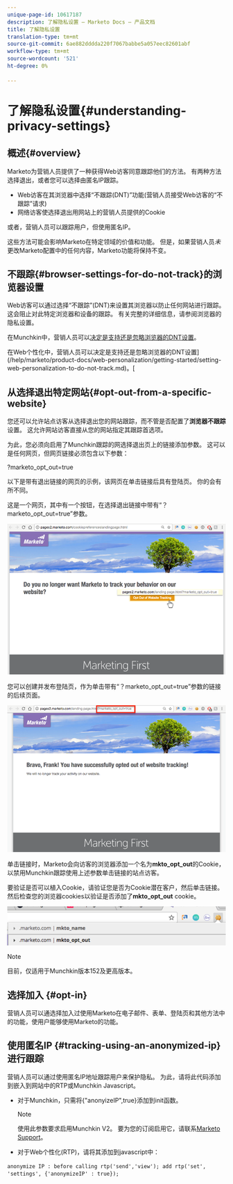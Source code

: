 ```yaml
---
unique-page-id: 10617187
description: 了解隐私设置 — Marketo Docs — 产品文档
title: 了解隐私设置
translation-type: tm+mt
source-git-commit: 6ae882dddda220f7067babbe5a057eec82601abf
workflow-type: tm+mt
source-wordcount: '521'
ht-degree: 0%

---
```



# 了解隐私设置{#understanding-privacy-settings}

## 概述{#overview}

Marketo为营销人员提供了一种获得Web访客同意跟踪他们的方法。 有两种方法选择退出，或者您可以选择由匿名IP跟踪。

* Web访客在其浏览器中选择“不跟踪(DNT)”功能(营销人员接受Web访客的“不跟踪”请求)
* 网络访客使选择退出用网站上的营销人员提供的Cookie

或者，营销人员可以跟踪用户，但使用匿名IP。

这些方法可能会影响Marketo在特定领域的价值和功能。 但是，如果营销人员&#x200B;*未*&#x200B;更改Marketo配置中的任何内容，Marketo功能将保持不变。

## 不跟踪{#browser-settings-for-do-not-track}的浏览器设置

Web访客可以通过选择“不跟踪”(DNT)来设置其浏览器以防止任何网站进行跟踪。 这会阻止对此特定浏览器和设备的跟踪。 有关完整的详细信息，请参阅浏览器的隐私设置。

在Munchkin中，营销人员可以[决定是支持还是忽略浏览器的DNT设置](/help/marketo/product-docs/administration/settings/edit-do-not-track-browser-support-settings.md)。

在Web个性化中，营销人员可以决定是支持还是忽略浏览器的DNT设置](/help/marketo/product-docs/web-personalization/getting-started/setting-web-personalization-to-do-not-track.md)。[

## 从选择退出特定网站{#opt-out-from-a-specific-website}

您还可以允许站点访客从选择退出您的网站跟踪，而不管是否配置了&#x200B;**浏览器不跟踪**&#x200B;设置。 这允许网站访客直接从您的网站指定其跟踪首选项。

为此，您必须向启用了Munchkin跟踪的网选择退出页上的链接添加参数。 这可以是任何网页，但网页链接必须包含以下参数：

?marketo_opt_out=true

以下是带有退出链接的网页的示例，该网页在单击链接后具有登陆页。 你的会有所不同。

这是一个网页，其中有一个按钮，在选择退出链接中带有“？marketo_opt_out=true”参数。

![](assets/opt-out-1.png)

您可以创建并发布登陆页，作为单击带有“？marketo_opt_out=true”参数的链接的后续页面。

![](assets/opt-out-2.png)

单击链接时，Marketo会向访客的浏览器添加一个名为&#x200B;**mkto_opt_out**&#x200B;的Cookie，以禁用Munchkin跟踪使用上述参数单击链接的站点访客。

要验证是否可以植入Cookie，请验证您是否为Cookie潜在客户，然后单击链接。 然后检查您的浏览器cookies以验证是否添加了&#x200B;**mkto_opt_out** cookie。

![](assets/opt-out-3.png)

>[!NOTE]
>
>目前，仅适用于Munchkin版本152及更高版本。

## 选择加入 {#opt-in}

营销人员可以通选择加入过使用Marketo在电子邮件、表单、登陆页和其他方法中的功能，使用户能够使用Marketo的功能。

## 使用匿名IP {#tracking-using-an-anonymized-ip}进行跟踪

营销人员可以通过使用匿名IP地址跟踪用户来保护隐私。 为此，请将此代码添加到嵌入到网站中的RTP或Munchkin Javascript。

* 对于Munchkin，只需将{&quot;anonyizeIP&quot;,true}添加到init函数。

   >[!NOTE]
   >
   >使用此参数要求启用Munchkin V2。 要为您的订阅启用它，请联系[Marketo Support](https://nation.marketo.com/community/support_solutions)。

* 对于Web个性化(RTP)，请将其添加到javascript中：

`anonymize IP : before calling rtp('send','view'); add rtp('set', 'settings', {'anonymizeIP' : true});`
